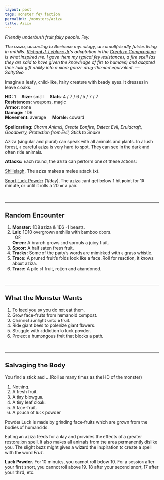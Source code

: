 ```yaml
---
layout: post
tags: monster fey faction
permalink: /monsters/aziza
title: Aziza
---
```


*Friendly underbush fruit fairy people. Fey.*

<span class="alchemy"> *The aziza, according to Beninese mythology, are smallfriendly fairies living in anthills. [Richard J. Leblanc Jr](http://savevsdragon.blogspot.com/)'s adaptation in the [Creature Compendium](https://www.drivethrurpg.com/product/147588/CC1-Creature-Compendium) is what inspired me. I gave them my typical fey resistances, a fire spell (as they are said to have given the knowledge of fire to humans) and adapted their luck gift ability into a more gonzo drug-themed equivalent. — SaltyGoo* </span>

Imagine a leafy, child-like, hairy creature with beady eyes. It dresses in leave cloaks.

**HD:** 1  &nbsp; &nbsp;  **Size:** small &nbsp; &nbsp; **Stats:** 4 / 7 / 6 / 5 / 7 / 7 <br>
**Resistances:** weapons, magic <br>
**Armor:** none <br>
**Damage:** 1D6 <br>
**Movement:** average &nbsp; &nbsp; **Morale:** coward <br>

**Spellcasting:** *Charm Animal, Create Bonfire, Detect Evil, Druidcraft, Goodberry, Protection from Evil, Stick to Snake*

Aziza (singular and plural) can speak with all animals and plants. In a lush forest, a careful aziza is very hard to spot. They can see in the dark and often ride animals.

**Attacks:**  Each round, the aziza can perform one of these actions:

<ins>Shillelagh</ins>. The aziza makes a melee attack (x).

<ins>Snort Luck Powder</ins> (1/day). The aziza cant get  below 1 hit point for 10 minute, or until it rolls a 20 or a pair.

<br>

---

## Random Encounter

1. **Monster:** 1D8 aziza & 1D6 -1 beasts.
1. **Lair:** 1D10 overgrown anthills with bamboo doors. <br>	&nbsp; OR <br>	**Omen:** A branch grows and sprouts a juicy fruit.
1. **Spoor:** A half eaten fresh fruit.
1. **Tracks:**  Some of the party’s words are mimicked with a grass whistle.
1. **Trace:** A pruned fruit’s folds look like a face. Roll for reaction, it knows about aziza.
1. **Trace:** A pile of fruit, rotten and abandoned.

<br>

---

## What the Monster Wants

1. To feed you so you do not eat them.
1. Grow face-fruits from humanoid compost.
1. Channel sunlight unto a fruit.
1. Ride giant bees to polenize giant flowers.
1. Struggle with addiction to luck powder.
1. Protect a humongous fruit that blocks a path. 

<br>

---

## Salvaging the Body

You find a stick and ...(Roll as many times as the HD of the monster)

1. Nothing.
1. A fresh fruit.
1. A tiny blowgun.
1. A tiny leaf cloak.
1. A face-fruit.
1. A pouch of luck powder.

Powder Luck is made by grinding face-fruits which are grown from the bodies of humanoids. 

Eating an aziza feeds for a day and provides the effects of a greater restoration spell. It also makes all animals from the area permanently dislike you. The slight buzz might gives a wizard the inspiration to create a spell with the word *Fruit*.

<span class="alchemy">**Luck Powder.** For 10 minutes, you cannot roll below 10. For a session after your first snort, you cannot roll above 19. 18 after your second snort, 17 after your third, etc.</span>

